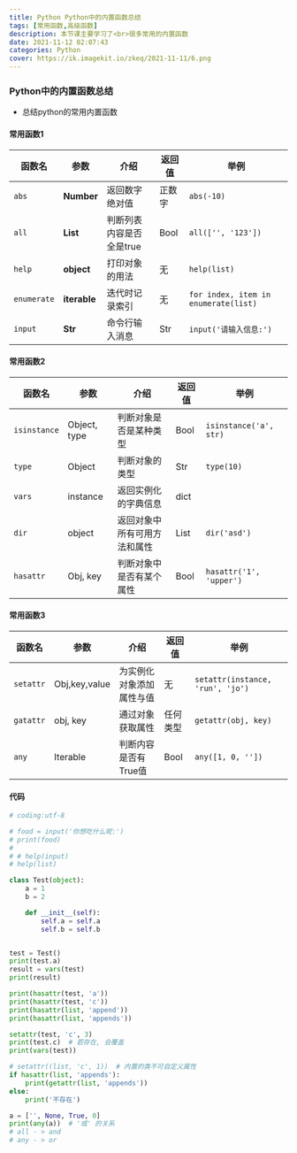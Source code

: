 ```yaml
---
title: Python Python中的内置函数总结
tags: [常用函数,高级函数]
description: 本节课主要学习了<br>很多常用的内置函数
date: 2021-11-12 02:07:43
categories: Python
cover: https://ik.imagekit.io/zkeq/2021-11-11/6.png
---
```


### Python中的内置函数总结

- 总结python的常用内置函数

#### 常用函数1

| 函数名      | 参数         | 介绍                     | 返回值 | 举例                                 |
| ----------- | ------------ | ------------------------ | ------ | ------------------------------------ |
| `abs`       | **Number**   | 返回数字绝对值           | 正数字 | `abs(-10)`                           |
| `all`       | **List**     | 判断列表内容是否全是true | Bool   | `all(['', '123'])`                   |
| `help`      | **object**   | 打印对象的用法           | 无     | `help(list)`                         |
| `enumerate` | **iterable** | 迭代时记录索引           | 无     | `for index, item in enumerate(list)` |
| `input`     | **Str**      | 命令行输入消息           | Str    | `input('请输入信息:')`               |

#### 常用函数2

| 函数名       | 参数         | 介绍                         | 返回值 | 举例                    |
| ------------ | ------------ | ---------------------------- | ------ | ----------------------- |
| `isinstance` | Object, type | 判断对象是否是某种类型       | Bool   | `isinstance('a', str)`  |
| `type`       | Object       | 判断对象的类型               | Str    | `type(10)`              |
| `vars`       | instance     | 返回实例化的字典信息         | dict   |                         |
| `dir`        | object       | 返回对象中所有可用方法和属性 | List   | `dir('asd')`            |
| `hasattr`    | Obj, key     | 判断对象中是否有某个属性     | Bool   | `hasattr('1', 'upper')` |

#### 常用函数3

| 函数名    | 参数          | 介绍                     | 返回值   | 举例                             |
| --------- | ------------- | ------------------------ | -------- | -------------------------------- |
| `setattr` | Obj,key,value | 为实例化对象添加属性与值 | 无       | `setattr(instance, 'run', 'jo')` |
| `gatattr` | obj, key      | 通过对象获取属性         | 任何类型 | `getattr(obj, key)`              |
| `any`     | Iterable      | 判断内容是否有True值     | Bool     | `any([1, 0, ''])`                |

#### 代码

```python
# coding:utf-8

# food = input('你想吃什么呢:')
# print(food)
#
# # help(input)
# help(list)

class Test(object):
    a = 1
    b = 2

    def __init__(self):
        self.a = self.a
        self.b = self.b


test = Test()
print(test.a)
result = vars(test)
print(result)

print(hasattr(test, 'a'))
print(hasattr(test, 'c'))
print(hasattr(list, 'append'))
print(hasattr(list, 'appends'))

setattr(test, 'c', 3)
print(test.c)  # 若存在, 会覆盖
print(vars(test))

# setattr((list, 'c', 1))  # 内置的类不可自定义属性
if hasattr(list, 'appends'):
    print(getattr(list, 'appends'))
else:
    print('不存在')

a = ['', None, True, 0]
print(any(a))  # '或' 的关系
# all - > and
# any - > or
```

